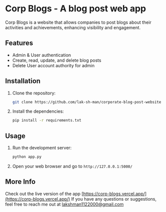 # Corp Blogs - A blog post web app

Corp Blogs is a website that allows companies to post blogs about their activities and achievements, enhancing visibility and engagement.

## Features

- Admin & User authentication
- Create, read, update, and delete blog posts
- Delete User account authority for admin  

## Installation

1. Clone the repository:
    ```bash
    git clone https://github.com/lak-sh-man/corporate-blog-post-website.git
    ```
2. Install the dependencies:
    ```bash
    pip install -r requirements.txt
    ```

## Usage

1. Run the development server:
    ```bash
    python app.py
    ```

2. Open your web browser and go to `http://127.0.0.1:5000/`

## More Info

Check out the live version of the app [https://corp-blogs.vercel.app/](https://corp-blogs.vercel.app/)
If you have any questions or suggestions, feel free to reach me out at [lakshman1122000@gmail.com](mailto:lakshman1122000@gmail.com)



